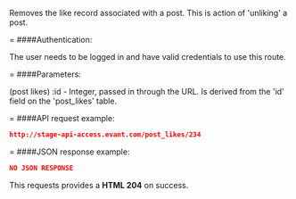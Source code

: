 <!-- --- title: DELETE /post_likes/:id -->

Removes the like record associated with a post. This is action of 'unliking' a post.

=
####Authentication:

The user needs to be logged in and have valid credentials to use this route.

=
####Parameters:

(post likes) :id - Integer, passed in through the URL. Is derived from the 'id' field on the 'post_likes' table.

=
####API request example:
```json
http://stage-api-access.evant.com/post_likes/234
```

=
####JSON response example:

```json
NO JSON RESPONSE
```

This requests provides a <strong>HTML 204</strong> on success.